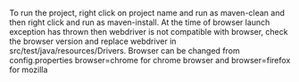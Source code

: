 To run the project, right click on project name and run as maven-clean and then right click and run as maven-install.
At the time of browser launch exception has thrown then webdriver is not compatible with browser, check the browser version and replace webdriver in src/test/java/resources/Drivers.
Browser can be changed from config.properties browser=chrome for chrome browser and browser=firefox for mozilla
